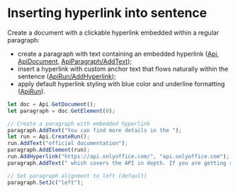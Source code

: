 # Inserting hyperlink into sentence

Create a document with a clickable hyperlink embedded within a regular paragraph:

- create a paragraph with text containing an embedded hyperlink ([Api](/docs/office-api/usage-api/text-document-api/Api/Api.md), [ApiDocument](/docs/office-api/usage-api/text-document-api/ApiDocument/ApiDocument.md), [ApiParagraph/AddText](/docs/office-api/usage-api/text-document-api/ApiParagraph/Methods/AddText.md));
- insert a hyperlink with custom anchor text that flows naturally within the sentence ([ApiRun/AddHyperlink](/docs/office-api/usage-api/text-document-api/ApiRun/Methods/AddHyperlink.md));
- apply default hyperlink styling with blue color and underline formatting ([ApiRun](/docs/office-api/usage-api/text-document-api/ApiRun/ApiRun.md)).

```ts editor-docx
let doc = Api.GetDocument();
let paragraph = doc.GetElement(0);

// Create a paragraph with embedded hyperlink
paragraph.AddText("You can find more details in the ");
let run = Api.CreateRun();
run.AddText("official documentation");
paragraph.AddElement(run);
run.AddHyperlink("https://api.onlyoffice.com/", "api.onlyoffice.com");
paragraph.AddText(" which covers the API in depth. If you are getting started, it's a good idea to review the usage examples first.");

// Set paragraph alignment to left (default)
paragraph.SetJc("left");
```
